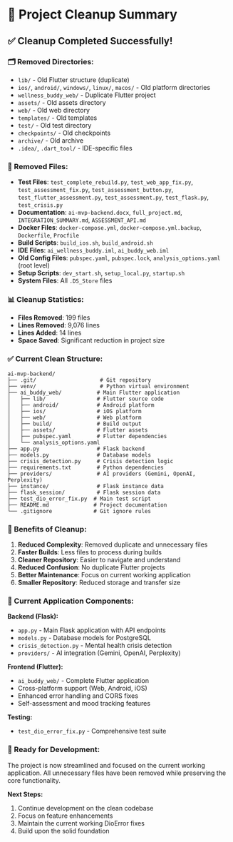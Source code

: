 # 🧹 Project Cleanup Summary

## ✅ **Cleanup Completed Successfully!**

### **🗂️ Removed Directories:**
- `lib/` - Old Flutter structure (duplicate)
- `ios/`, `android/`, `windows/`, `linux/`, `macos/` - Old platform directories
- `wellness_buddy_web/` - Duplicate Flutter project
- `assets/` - Old assets directory
- `web/` - Old web directory
- `templates/` - Old templates
- `test/` - Old test directory
- `checkpoints/` - Old checkpoints
- `archive/` - Old archive
- `.idea/`, `.dart_tool/` - IDE-specific files

### **📄 Removed Files:**
- **Test Files**: `test_complete_rebuild.py`, `test_web_app_fix.py`, `test_assessment_fix.py`, `test_assessment_button.py`, `test_flutter_assessment.py`, `test_assessment.py`, `test_flask.py`, `test_crisis.py`
- **Documentation**: `ai-mvp-backend.docx`, `full_project.md`, `INTEGRATION_SUMMARY.md`, `ASSESSMENT_API.md`
- **Docker Files**: `docker-compose.yml`, `docker-compose.yml.backup`, `Dockerfile`, `Procfile`
- **Build Scripts**: `build_ios.sh`, `build_android.sh`
- **IDE Files**: `ai_wellness_buddy.iml`, `ai_buddy_web.iml`
- **Old Config Files**: `pubspec.yaml`, `pubspec.lock`, `analysis_options.yaml` (root level)
- **Setup Scripts**: `dev_start.sh`, `setup_local.py`, `startup.sh`
- **System Files**: All `.DS_Store` files

### **📊 Cleanup Statistics:**
- **Files Removed**: 199 files
- **Lines Removed**: 9,076 lines
- **Lines Added**: 14 lines
- **Space Saved**: Significant reduction in project size

### **✅ Current Clean Structure:**

```
ai-mvp-backend/
├── .git/                    # Git repository
├── venv/                    # Python virtual environment
├── ai_buddy_web/           # Main Flutter application
│   ├── lib/                # Flutter source code
│   ├── android/            # Android platform
│   ├── ios/                # iOS platform
│   ├── web/                # Web platform
│   ├── build/              # Build output
│   ├── assets/             # Flutter assets
│   ├── pubspec.yaml        # Flutter dependencies
│   └── analysis_options.yaml
├── app.py                  # Flask backend
├── models.py               # Database models
├── crisis_detection.py     # Crisis detection logic
├── requirements.txt        # Python dependencies
├── providers/              # AI providers (Gemini, OpenAI, Perplexity)
├── instance/               # Flask instance data
├── flask_session/          # Flask session data
├── test_dio_error_fix.py  # Main test script
├── README.md              # Project documentation
└── .gitignore             # Git ignore rules
```

### **🎯 Benefits of Cleanup:**

1. **Reduced Complexity**: Removed duplicate and unnecessary files
2. **Faster Builds**: Less files to process during builds
3. **Cleaner Repository**: Easier to navigate and understand
4. **Reduced Confusion**: No duplicate Flutter projects
5. **Better Maintenance**: Focus on current working application
6. **Smaller Repository**: Reduced storage and transfer size

### **🔧 Current Application Components:**

**Backend (Flask):**
- `app.py` - Main Flask application with API endpoints
- `models.py` - Database models for PostgreSQL
- `crisis_detection.py` - Mental health crisis detection
- `providers/` - AI integration (Gemini, OpenAI, Perplexity)

**Frontend (Flutter):**
- `ai_buddy_web/` - Complete Flutter application
- Cross-platform support (Web, Android, iOS)
- Enhanced error handling and CORS fixes
- Self-assessment and mood tracking features

**Testing:**
- `test_dio_error_fix.py` - Comprehensive test suite

### **🚀 Ready for Development:**
The project is now streamlined and focused on the current working application. All unnecessary files have been removed while preserving the core functionality.

**Next Steps:**
1. Continue development on the clean codebase
2. Focus on feature enhancements
3. Maintain the current working DioError fixes
4. Build upon the solid foundation 